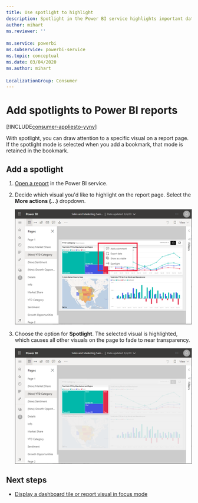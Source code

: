 ```yaml
---
title: Use spotlight to highlight
description: Spotlight in the Power BI service highlights important data and insights.  
author: mihart
ms.reviewer: ''

ms.service: powerbi
ms.subservice: powerbi-service
ms.topic: conceptual
ms.date: 03/04/2020
ms.author: mihart

LocalizationGroup: Consumer
---
```

# Add spotlights to Power BI reports

[!INCLUDE[consumer-appliesto-yyny](../includes/consumer-appliesto-yyny.md)]

With spotlight, you can draw attention to a specific visual on a report page.  If the spotlight mode is selected when you add a bookmark, that mode is retained in the bookmark.

## Add a spotlight

1. [Open a report](end-user-report-open.md) in the Power BI service.

2. Decide which visual you'd like to highlight on the report page. Select the **More actions (...)** dropdown.  

    ![Compare spotlight to focus mode](media/end-user-spotlight/power-bi-spotlight.png)

3. Choose the option for **Spotlight**. The selected visual is highlighted, which causes all other visuals on the page to fade to near transparency. 

    ![Spotlight mode](media/end-user-spotlight/power-bi-spotlighted.png)



## Next steps

* [Display a dashboard tile or report visual in focus mode](end-user-focus.md)

